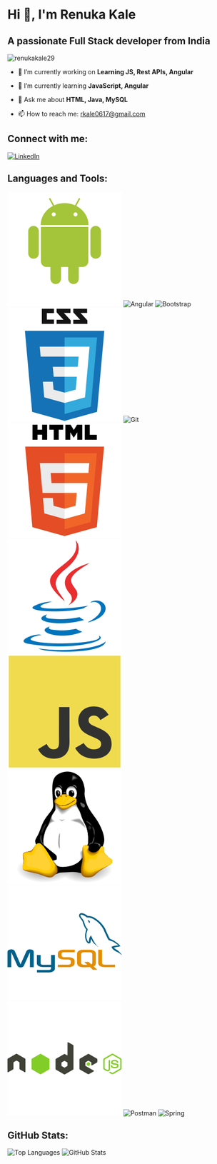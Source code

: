 # Hi 👋, I'm Renuka Kale

## A passionate Full Stack developer from India

<p align="left"> <img src="https://komarev.com/ghpvc/?username=renukakale29&label=Profile%20views&color=0e75b6&style=flat" alt="renukakale29" /> </p>

- 🔭 I’m currently working on **Learning JS, Rest APIs, Angular**

- 🌱 I’m currently learning **JavaScript, Angular**

- 💬 Ask me about **HTML, Java, MySQL**

- 📫 How to reach me: [rkale0617@gmail.com](mailto:rkale0617@gmail.com)

## Connect with me:

[![LinkedIn](https://raw.githubusercontent.com/rahuldkjain/github-profile-readme-generator/master/src/images/icons/Social/linked-in-alt.svg)](https://linkedin.com/in/renukakale2908)

## Languages and Tools:

![Android](https://raw.githubusercontent.com/devicons/devicon/master/icons/android/android-original-wordmark.svg)
![Angular](https://angular.io/assets/images/logos/angular/angular.svg)
![Bootstrap](https://www.google.com/imgres?imgurl=https%3A%2F%2Fgithub.githubassets.com%2Fassets%2FGitHub-Mark-ea2971cee799.png&tbnid=thYE3r73bm1jUM&vet=12ahUKEwjj19DHj_OCAxVxmmMGHfuzDcAQMygAegQIARAw..i&imgrefurl=https%3A%2F%2Fgithub.com%2Flogos&docid=H8p6HHzcTglWAM&w=560&h=560&itg=1&q=git%20hub%20logo%20png&ved=2ahUKEwjj19DHj_OCAxVxmmMGHfuzDcAQMygAegQIARAw)
![CSS3](https://raw.githubusercontent.com/devicons/devicon/master/icons/css3/css3-original-wordmark.svg)
![Git](https://www.vectorlogo.zone/logos/git-scm/git-scm-icon.svg)
![HTML5](https://raw.githubusercontent.com/devicons/devicon/master/icons/html5/html5-original-wordmark.svg)
![Java](https://raw.githubusercontent.com/devicons/devicon/master/icons/java/java-original.svg)
![JavaScript](https://raw.githubusercontent.com/devicons/devicon/master/icons/javascript/javascript-original.svg)
![Linux](https://raw.githubusercontent.com/devicons/devicon/master/icons/linux/linux-original.svg)
![MySQL](https://raw.githubusercontent.com/devicons/devicon/master/icons/mysql/mysql-original-wordmark.svg)
![Node.js](https://raw.githubusercontent.com/devicons/devicon/master/icons/nodejs/nodejs-original-wordmark.svg)
![Postman](https://www.vectorlogo.zone/logos/getpostman/getpostman-icon.svg)
![Spring](https://www.vectorlogo.zone/logos/springio/springio-icon.svg)

## GitHub Stats:

![Top Languages](https://github-readme-stats.vercel.app/api/top-langs?username=renukakale29&show_icons=true&locale=en&layout=compact)
![GitHub Stats](https://github-readme-stats.vercel.app/api?username=renukakale29&show_icons=true&locale=en)
